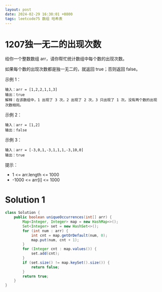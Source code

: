 ```yaml
---
layout: post
date: 2024-02-29 16:38:01 +0800
tags: leetcode75 数组 哈希表
---
```


# 1207独一无二的出现次数

给你一个整数数组 arr，请你帮忙统计数组中每个数的出现次数。

如果每个数的出现次数都是独一无二的，就返回 true；否则返回 false。

示例 1：
```
输入：arr = [1,2,2,1,1,3]
输出：true
解释：在该数组中，1 出现了 3 次，2 出现了 2 次，3 只出现了 1 次。没有两个数的出现次数相同。
```
示例 2：
```
输入：arr = [1,2]
输出：false
```
示例 3：
```
输入：arr = [-3,0,1,-3,1,1,1,-3,10,0]
输出：true
```

提示：
+ 1 <= arr.length <= 1000
+ -1000 <= arr[i] <= 1000

# Solution 1

``` java
class Solution {
    public boolean uniqueOccurrences(int[] arr) {
        Map<Integer, Integer> map = new HashMap<>();
        Set<Integer> set = new HashSet<>();
        for (int num : arr) {
            int cnt = map.getOrDefault(num, 0);
            map.put(num, cnt + 1);
        }
        for (Integer cnt : map.values()) {
            set.add(cnt);
        }
        if (set.size() != map.keySet().size()) {
            return false;
        }
        return true;
    }
}
```
